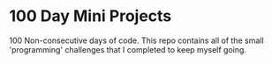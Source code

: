 # 100 Day Mini Projects

100 Non-consecutive days of code. This repo contains all of the small 'programming' challenges that I completed to keep myself going.
